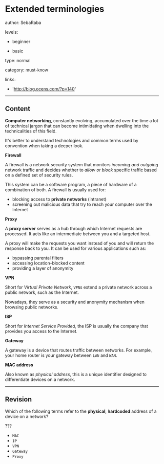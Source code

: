 # Extended terminologies
author: SebaRaba

levels:

  - beginner

  - basic

type: normal

category: must-know

links:

  - 'http://blog.ocens.com/?p=140'

---
## Content

**Computer networking**, constantly evolving, accumulated over the time a lot of technical jargon that can become intimidating when dwelling into the technicalities of this field.

It's better to understand technologies and common terms used by convention when taking a deeper look.

**Firewall**

A firewall is a network security system that monitors *incoming and outgoing* network traffic and decides whether to *allow or block* specific traffic based on a defined set of security rules.

This system can be a software program, a piece of hardware of a combination of both. A firewall is usually used for:
- blocking access to **private networks** (intranet)
- screening out malicious data that try to reach your computer over the Internet


**Proxy**

A **proxy server** serves as a hub through which Internet requests are processed. It acts like an intermediate between you and a targeted host.

A proxy will make the requests you want instead of you and will return the response back to you. It can be used for various applications such as:
- bypassing parental filters
- accessing location-blocked content
- providing a layer of anonymity

**VPN**

Short for *Virtual Private Network*, `VPN`s extend a private network across a public network, such as the Internet.

Nowadays, they serve as a security and anonymity mechanism when browsing public networks.

**ISP**

Short for *Internet Service Provided*, the ISP is usually the company that provides you access to the Internet.

**Gateway**

A gateway is a device that routes traffic between networks. For example, your home router is your gateway between `LAN` and `WAN`.

**MAC address**

Also known as *physical address*, this is a unique identifier designed to differentiate devices on a network.

---
## Revision

Which of the following terms refer to the **physical**, **hardcoded** address of a device on a network?

???

* `MAC`
* `IP`
* `VPN`
* `Gateway`
* `Proxy`
